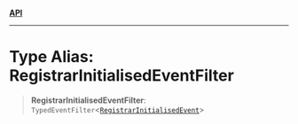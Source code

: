 [**API**](../../../README.md)

***

# Type Alias: RegistrarInitialisedEventFilter

> **RegistrarInitialisedEventFilter**: `TypedEventFilter`\<[`RegistrarInitialisedEvent`](RegistrarInitialisedEvent.md)\>
